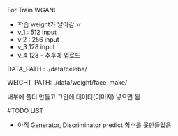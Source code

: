 For Train WGAN:

- 학습 weight가 날아감 ㅠ
- v_1 : 512 input
- v:2 : 256 input
- v_3 128 input
- v_4 128 - 추후에 업로드

DATA_PATH : ./data/celeba/

WEIGHT_PATH: ./data/weight/face_make/

내부에 폴더 만들고 그안에 데이터(이미지) 넣으면 됨 

#TODO LIST

- 아직 Generator, Discriminator predict 함수를 못만들었음



